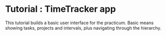 # Tutorial : TimeTracker app

This tutorial builds a basic user interface for the practicum. Basic means showing tasks, projects and intervals, plus navigating through the hierarchy. 
